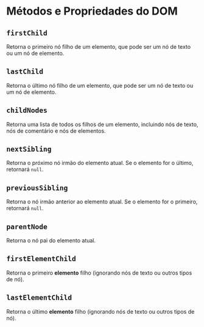 # **Métodos e Propriedades do DOM**

## `firstChild`
Retorna o primeiro nó filho de um elemento, que pode ser um nó de texto ou um nó de elemento.

## `lastChild`
Retorna o último nó filho de um elemento, que pode ser um nó de texto ou um nó de elemento.

## `childNodes`
Retorna uma lista de todos os filhos de um elemento, incluindo nós de texto, nós de comentário e nós de elementos.

## `nextSibling`
Retorna o próximo nó irmão do elemento atual. Se o elemento for o último, retornará `null`.

## `previousSibling`
Retorna o nó irmão anterior ao elemento atual. Se o elemento for o primeiro, retornará `null`.

## `parentNode`
Retorna o nó pai do elemento atual.

## `firstElementChild`
Retorna o primeiro **elemento** filho (ignorando nós de texto ou outros tipos de nó).

## `lastElementChild`
Retorna o último **elemento** filho (ignorando nós de texto ou outros tipos de nó).